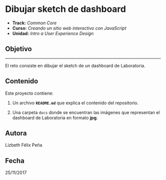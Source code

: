 # Dibujar sketch de dashboard

* **Track:** _Common Core_
* **Curso:** _Creando un sitio web interactivo con JavaScript_
* **Unidad:** _Intro a User Experience Design_

## Objetivo
---
El reto consiste en dibujar el sketch de un dashboard de Laboratoria.




## Contenido

Este proyecto contiene:

1. Un archivo  **`README.md`** que explica el contenido del repositorio.

2. Una carpeta `docs` donde se encuentran las imágenes que representan el dashboard de Laboratoria en formato **jpg**.

## Autora
Lizbeth Félix Peña

## Fecha
25/11/2017
